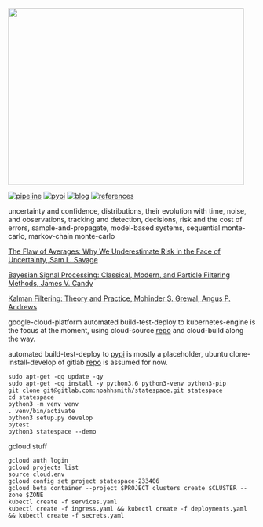 <img src="https://gitlab.com/noahhsmith/statespace/raw/master/docs/images/ekf.png" align="center" width="480" height="360"/>

[![pipeline](https://gitlab.com/noahhsmith/starid/badges/master/pipeline.svg)](https://gitlab.com/noahhsmith/statespace/pipelines)
[![pypi](https://img.shields.io/badge/pypi-latest-brightgreen.svg)](https://pypi.org/project/statespace/)
[![blog](https://img.shields.io/badge/blog-latest-brightgreen.svg)](https://gitlab.com/noahhsmith/statespace/blob/master/docs/readme.md)
[![references](https://img.shields.io/badge/references-latest-brightgreen.svg)](https://gitlab.com/noahhsmith/statespace/blob/master/docs/references.md)

uncertainty and confidence, distributions, their evolution with time, noise, and observations, tracking and detection, decisions, risk and the cost of errors, sample-and-propagate, model-based systems, sequential monte-carlo, markov-chain monte-carlo

[The Flaw of Averages: Why We Underestimate Risk in the Face of Uncertainty, Sam L. Savage](http://a.co/cDDBO9p)

[Bayesian Signal Processing: Classical, Modern, and Particle Filtering Methods, James V. Candy](http://a.co/gp4upXd)

[Kalman Filtering: Theory and Practice, Mohinder S. Grewal, Angus P. Andrews](http://a.co/6hAa35c)

google-cloud-platform automated build-test-deploy to kubernetes-engine is the focus at the moment, using cloud-source [repo](https://source.cloud.google.com/statespace-229611/statespace) and cloud-build along the way.

automated build-test-deploy to [pypi](https://pypi.org/project/statespace) is mostly a placeholder, ubuntu clone-install-develop of gitlab [repo](https://gitlab.com/noahhsmith/statespace) is assumed for now.

    sudo apt-get -qq update -qy
    sudo apt-get -qq install -y python3.6 python3-venv python3-pip
    git clone git@gitlab.com:noahhsmith/statespace.git statespace
    cd statespace
    python3 -m venv venv
    . venv/bin/activate
    python3 setup.py develop
    pytest
    python3 statespace --demo

gcloud stuff

    gcloud auth login
    gcloud projects list
    source cloud.env
    gcloud config set project statespace-233406
    gcloud beta container --project $PROJECT clusters create $CLUSTER --zone $ZONE
    kubectl create -f services.yaml
    kubectl create -f ingress.yaml && kubectl create -f deployments.yaml && kubectl create -f secrets.yaml
    
    
    